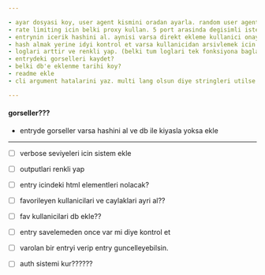 ```yaml
---

- ayar dosyasi koy, user agent kismini oradan ayarla. random user agent secenegi olsun
- rate limiting icin belki proxy kullan. 5 port arasinda degisimli istekler at?
- entrynin icerik hashini al. aynisi varsa direkt ekleme kullanici onayi iste. -> oncelikli
- hash almak yerine idyi kontrol et varsa kullanicidan arsivlemek icin --forcelamasini iste 
- loglari arttir ve renkli yap. (belki tum loglari tek fonksiyona bagla ve oradan renk ver)
- entrydeki gorselleri kaydet?
- belki db'e eklenme tarihi koy?
- readme ekle
- cli argument hatalarini yaz. multi lang olsun diye stringleri utilse koy.

---
```


#### gorseller???

- entryde gorseller varsa hashini al ve db ile kiyasla yoksa ekle

---

- [ ] verbose seviyeleri icin sistem ekle
- [ ] outputlari renkli yap
- [ ] entry icindeki html elementleri nolacak?
- [ ] favorileyen kullanicilari ve caylaklari ayri al??
- [ ] fav kullanicilari db ekle??
- [ ] entry savelemeden once var mi diye kontrol et
- [ ] varolan bir entryi verip entry guncelleyebilsin.
- [ ] auth sistemi kur??????


